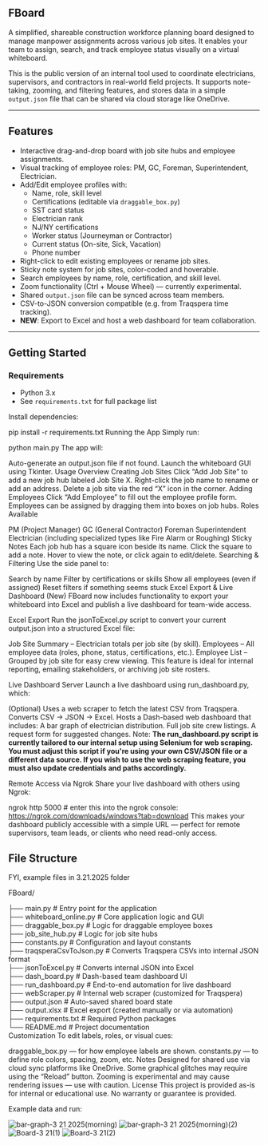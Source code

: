## **FBoard**  
A simplified, shareable construction workforce planning board designed to manage manpower assignments across various job sites. It enables your team to assign, search, and track employee status visually on a virtual whiteboard.

This is the public version of an internal tool used to coordinate electricians, supervisors, and contractors in real-world field projects. It supports note-taking, zooming, and filtering features, and stores data in a simple `output.json` file that can be shared via cloud storage like OneDrive.

---

## Features

- Interactive drag-and-drop board with job site hubs and employee assignments.
- Visual tracking of employee roles: PM, GC, Foreman, Superintendent, Electrician.
- Add/Edit employee profiles with:
  - Name, role, skill level  
  - Certifications (editable via `draggable_box.py`)  
  - SST card status  
  - Electrician rank  
  - NJ/NY certifications  
  - Worker status (Journeyman or Contractor)  
  - Current status (On-site, Sick, Vacation)  
  - Phone number  
- Right-click to edit existing employees or rename job sites.
- Sticky note system for job sites, color-coded and hoverable.
- Search employees by name, role, certification, and skill level.
- Zoom functionality (Ctrl + Mouse Wheel) — currently experimental.
- Shared `output.json` file can be synced across team members.
- CSV-to-JSON conversion compatible (e.g. from Traqspera time tracking).
- **NEW**: Export to Excel and host a web dashboard for team collaboration.

---

## Getting Started

### Requirements

- Python 3.x  
- See `requirements.txt` for full package list  

Install dependencies:

pip install -r requirements.txt
Running the App
Simply run:

python main.py
The app will:

Auto-generate an output.json file if not found.
Launch the whiteboard GUI using Tkinter.
Usage Overview
Creating Job Sites
Click “Add Job Site” to add a new job hub labeled Job Site X.
Right-click the job name to rename or add an address.
Delete a job site via the red “X” icon in the corner.
Adding Employees
Click “Add Employee” to fill out the employee profile form.
Employees can be assigned by dragging them into boxes on job hubs.
Roles Available

PM (Project Manager)
GC (General Contractor)
Foreman
Superintendent
Electrician (including specialized types like Fire Alarm or Roughing)
Sticky Notes
Each job hub has a square icon beside its name.
Click the square to add a note.
Hover to view the note, or click again to edit/delete.
Searching & Filtering
Use the side panel to:

Search by name
Filter by certifications or skills
Show all employees (even if assigned)
Reset filters if something seems stuck
Excel Export & Live Dashboard (New)
FBoard now includes functionality to export your whiteboard into Excel and publish a live dashboard for team-wide access.

Excel Export
Run the jsonToExcel.py script to convert your current output.json into a structured Excel file:

Job Site Summary – Electrician totals per job site (by skill).
Employees – All employee data (roles, phone, status, certifications, etc.).
Employee List – Grouped by job site for easy crew viewing.
This feature is ideal for internal reporting, emailing stakeholders, or archiving job site rosters.

Live Dashboard Server
Launch a live dashboard using run_dashboard.py, which:

(Optional) Uses a web scraper to fetch the latest CSV from Traqspera.
Converts CSV → JSON → Excel.
Hosts a Dash-based web dashboard that includes:
A bar graph of electrician distribution.
Full job site crew listings.
A request form for suggested changes.
Note:
**The run_dashboard.py script is currently tailored to our internal setup using Selenium for web scraping.
You must adjust this script if you're using your own CSV/JSON file or a different data source.
If you wish to use the web scraping feature, you must also update credentials and paths accordingly.**

Remote Access via Ngrok
Share your live dashboard with others using Ngrok:

ngrok http 5000 # enter this into the ngrok console: https://ngrok.com/downloads/windows?tab=download
This makes your dashboard publicly accessible with a simple URL — perfect for remote supervisors, team leads, or clients who need read-only access.

## File Structure

FYI, example files in 3.21.2025 folder

FBoard/

├── main.py                  # Entry point for the application  
├── whiteboard_online.py    # Core application logic and GUI  
├── draggable_box.py        # Logic for draggable employee boxes  
├── job_site_hub.py         # Logic for job site hubs  
├── constants.py            # Configuration and layout constants  
├── traqsperaCsvToJson.py   # Converts Traqspera CSVs into internal JSON format  
├── jsonToExcel.py          # Converts internal JSON into Excel  
├── dash_board.py           # Dash-based team dashboard UI  
├── run_dashboard.py        # End-to-end automation for live dashboard  
├── webScraper.py           # Internal web scraper (customized for Traqspera)  
├── output.json             # Auto-saved shared board state  
├── output.xlsx             # Excel export (created manually or via automation)  
├── requirements.txt        # Required Python packages  
└── README.md               # Project documentation  
Customization
To edit labels, roles, or visual cues:

draggable_box.py — for how employee labels are shown.
constants.py — to define role colors, spacing, zoom, etc.
Notes
Designed for shared use via cloud sync platforms like OneDrive.
Some graphical glitches may require using the “Reload” button.
Zooming is experimental and may cause rendering issues — use with caution.
License
This project is provided as-is for internal or educational use.
No warranty or guarantee is provided.

Example data and run:

![bar-graph-3 21 2025(morning)](https://github.com/user-attachments/assets/879ad2ae-3f5d-46b6-b65d-4d81f45240dc)
![bar-graph-3 21 2025(morning)(2)](https://github.com/user-attachments/assets/6488c069-de1b-4997-b6e3-b38170d99829)
![Board-3 21(1)](https://github.com/user-attachments/assets/66d913e1-0d9e-4aa5-bcaa-17dd1a69a8eb)
![Board-3 21(2)](https://github.com/user-attachments/assets/99299feb-1e3e-40ec-88ab-18e5fa7fb53e)
